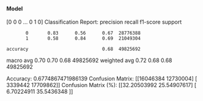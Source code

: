 #### Model
[0 0 0 ... 0 1 0]
Classification Report:
              precision    recall  f1-score   support

           0       0.83      0.56      0.67  28776388
           1       0.58      0.84      0.69  21049304

    accuracy                           0.68  49825692
   macro avg       0.70      0.70      0.68  49825692
weighted avg       0.72      0.68      0.68  49825692

Accuracy: 0.6774867471986139
Confusion Matrix:
[[16046384 12730004]
 [ 3339442 17709862]]
Confusion Matrix (%):
[[32.20503992 25.54907617]
 [ 6.70224911 35.5436348 ]]

